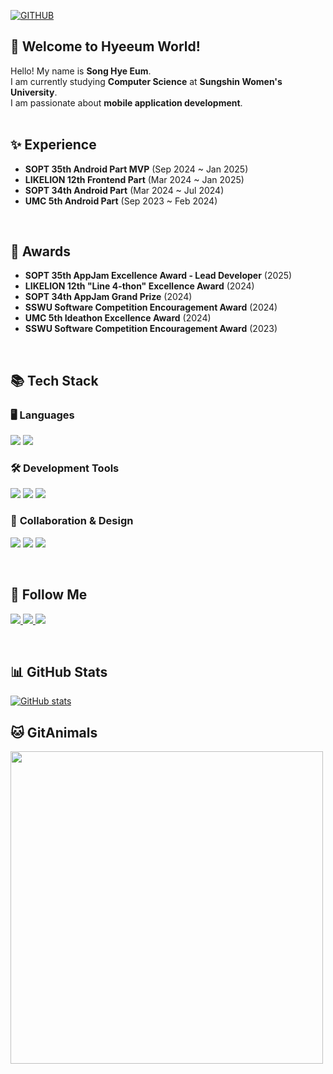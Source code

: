 <div align="start">
  
[![GITHUB](https://hits.seeyoufarm.com/api/count/incr/badge.svg?url=https%3A%2F%2Fgithub.com%2Fhyeeum0&count_bg=%23F29494&title_bg=%232F2E2E&icon=github.svg&icon_color=%23FFFFFF&title=GITHUB&edge_flat=false)](https://github.com/hyeeum)

## 👋 Welcome to Hyeeum World!
  
Hello! My name is **Song Hye Eum**.  
I am currently studying **Computer Science** at **Sungshin Women's University**.  
I am passionate about **mobile application development**.
<br>
<br>


## ✨ Experience  
-  **SOPT 35th Android Part MVP** (Sep 2024 ~ Jan 2025)  
-  **LIKELION 12th Frontend Part** (Mar 2024 ~ Jan 2025)  
-  **SOPT 34th Android Part** (Mar 2024 ~ Jul 2024)  
-  **UMC 5th Android Part** (Sep 2023 ~ Feb 2024)  
<br>



## 🏅 Awards  
-  **SOPT 35th AppJam Excellence Award - Lead Developer** (2025)  
-  **LIKELION 12th "Line 4-thon" Excellence Award** (2024)
-  **SOPT 34th AppJam Grand Prize** (2024)  
-  **SSWU Software Competition Encouragement Award** (2024)  
-  **UMC 5th Ideathon Excellence Award** (2024)
-  **SSWU Software Competition Encouragement Award** (2023)  
<br>



## 📚 Tech Stack  

### 🖥️ **Languages**
<p>
    <img src="https://img.shields.io/badge/Kotlin-7F52FF?style=flat-square&logo=kotlin&logoColor=white"/>
    <img src="https://img.shields.io/badge/C++-00599C?style=flat-square&logo=C%2B%2B&logoColor=white"/>
</p>

### 🛠 **Development Tools**
<p>
    <img src="https://img.shields.io/badge/Android Studio-3DDC84?style=flat-square&logo=androidstudio&logoColor=white"/>
    <img src="https://img.shields.io/badge/Visual Studio-5C2D91?style=flat-square&logo=VisualStudio&logoColor=white"/>  
    <img src="https://img.shields.io/badge/MySQL-E6B91E?style=flat-square&logo=MySQL&logoColor=white"/>
</p>

### 🤝 **Collaboration & Design**
<p>
    <img src="https://img.shields.io/badge/Discord-5865F2?style=flat-square&logo=discord&logoColor=white"/>
    <img src="https://img.shields.io/badge/Slack-4A154B?style=flat-square&logo=slack&logoColor=white"/>
    <img src="https://img.shields.io/badge/Figma-F24E1E?style=flat-square&logo=figma&logoColor=white"/>
</p>
<br>



## 🌈 Follow Me  
<p>
  <a href="https://hellohyeummworld.tistory.com/">
    <img src="https://img.shields.io/badge/Tech%20Blog-FF5722?style=flat-square&logo=Tistory&logoColor=white"/>
  </a>
  <a href="https://www.instagram.com/hyempus/">
    <img src="https://img.shields.io/badge/Instagram-E4405F?style=flat-square&logo=Instagram&logoColor=white"/>
  </a>
  <a href="mailto:hyeeum.dev@gmail.com">
    <img src="https://img.shields.io/badge/Gmail-D14836?style=flat-square&logo=Gmail&logoColor=white"/>
  </a>
</p>
<br>


## 📊 GitHub Stats  
[![GitHub stats](https://github-readme-stats.vercel.app/api?username=hyeeum&include_all_commits=true&theme=nord&hide_border=true&count_private=true)](https://github.com/hyeeum/github-readme-stats)
<br>


## 🐱 GitAnimals  
<a href="https://github.com/devxb/gitanimals">
  <img src="https://render.gitanimals.org/farms/hyeeum" width="500"/>
</a>

</div>
